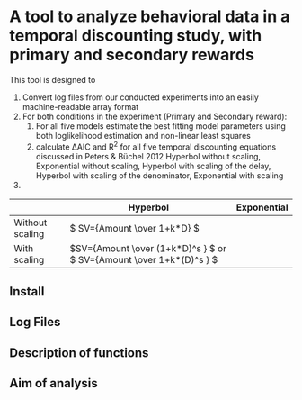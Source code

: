 # A tool to analyze behavioral data in a temporal discounting study, with primary and secondary rewards

This tool is designed to
1. Convert log files from our conducted experiments into an easily machine-readable array format
2. For both conditions in the experiment (Primary and Secondary reward):
    1. For all five models  estimate the best fitting model parameters using both loglikelihood estimation and non-linear least squares
    2. calculate ΔAIC and R<sup>2</sup> for all five temporal discounting equations discussed in Peters & Büchel 2012
Hyperbol without scaling, Exponential without scaling, Hyperbol with scaling of the delay, Hyperbol with scaling of the denominator, Exponential with scaling
3. 


|   | Hyperbol   | Exponential|
|---|---|---|
| Without scaling| $` SV={Amount \over 1+k*D} `$  |   |
| With scaling | $`SV={Amount \over (1+k*D)^s } `$ or $` SV={Amount \over 1+k*(D)^s } `$   |   |   |   |

## Install

## Log Files

## Description of functions

## Aim of analysis


